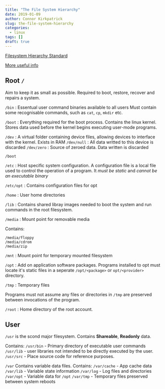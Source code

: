 ```yaml
---
title: "The File System Hierarchy"
date: 2019-01-09
author: Connor Kirkpatrick
slug: the-file-system-hierarchy
categories:
  - linux
tags: []
draft: true
---
```



[Filesystem Hierarchy Standard](http://www.pathname.com/fhs/pub/fhs-2.3.html)

[More useful info](https://www.linux.org/forums/linux-beginner-tutorials.123/)

## Root `/`
Aim to keep it as small as possible. Required to boot, restore, recover and repairs a system.


`/bin` : Essentual user command binaries available to all users
Must contain some recognisable commands, such as `cat`, `cp`, `mkdir` etc.


`/boot` : Everything required for the boot process. Contains the linux kernel. Stores data used before the kernel begins executing user-mode programs.

`/dev` : A virtual folder containing device files, allowing devices to interface with the kernel. Exists in RAM
    `/dev/null` : All data writted to this device is discarded
    `/dev/zero` : Source of zeroed data. Data written is discarded


`/boot`

`/etc` : Host specific system configuration. 
A configuration file is a local file used to control the operation of a program. It *must be static* and *cannot be an executable binary*

`/etc/opt` : Contains configuration files for opt

`/home` : User home directories

`/lib` : Contains shared libray images needed  to boot the system and run commands in the root filesystem.

`/media` : Mount point for removable media

Contains: 

`/media/floppy`  
`/media/cdrom`  
`/media/zip`




`/mnt` : Mount point for temporary mounted filesystem

`/opt` : Add on application software packages.
Programs installed to opt must locate it's static files in a seperate `/opt/<package>` or `opt/<provider>` directory.

`/tmp` : Temporary files

Programs must not assume any files or directories in `/tmp` are preserved between invocations of the program.

`/root` : Home directory of the root account.

## User

`/usr` is the scond major filesystem. Contains **Shareable**, **Readonly** data.

Contains:
`/usr/bin` - Primary directory of executable user commands
`/usr/lib` - user libraries not intended to be directly executed by the user.
`/usr/src` - Place source code for reference purposes.

`/var` Contains variable data files.
Contains:
`/var/cache` - App cache data
`/var/lib` - Variable state information
`/var/log` - Log files and directories
`/var/opt` - Variable data for `/opt`
`/var/tmp` - Temporary files preserved between system reboots
